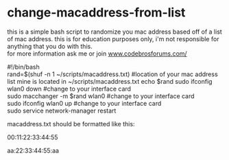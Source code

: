 # change-macaddress-from-list
this is a simple bash script to randomize you mac address based off of a list of mac address.
this is for education purposes only, i'm not responsible for anything that you do with this.  
for more information ask me or join www.codebrosforums.com/ 

#!/bin/bash  
     rand=$(shuf -n 1 ~/scripts/macaddress.txt) #location of your mac address list mine is located in ~/scripts/macaddress.txt 
     echo $rand sudo ifconfig wlan0 down #change to your interface card  
     sudo macchanger -m $rand wlan0 #change to your interface card  
     sudo ifconfig wlan0 up #change to your interface card  
     sudo service network-manager restart   

macaddress.txt should be formatted like this:

00:11:22:33:44:55

aa:22:33:44:55:aa
